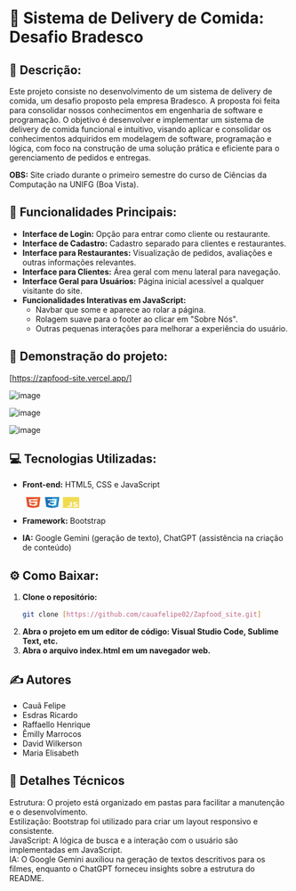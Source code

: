 # 🥘 Sistema de Delivery de Comida: Desafio Bradesco

## 📑 Descrição:
Este projeto consiste no desenvolvimento de um sistema de delivery de comida, um desafio proposto pela empresa Bradesco. A proposta foi feita para consolidar nossos conhecimentos em engenharia de software e programação. O objetivo é desenvolver e implementar um sistema de delivery de comida funcional e intuitivo, visando aplicar e consolidar os conhecimentos adquiridos em modelagem de software, programação e lógica, com foco na construção de uma solução prática e eficiente para o gerenciamento de pedidos e entregas.

**OBS:** Site criado durante o primeiro semestre do curso de Ciências da Computação na UNIFG (Boa Vista).

## 📌 Funcionalidades Principais:
* **Interface de Login:** Opção para entrar como cliente ou restaurante.
* **Interface de Cadastro:** Cadastro separado para clientes e restaurantes.
* **Interface para Restaurantes:** Visualização de pedidos, avaliações e outras informações relevantes.
* **Interface para Clientes:** Área geral com menu lateral para navegação.
* **Interface Geral para Usuários:** Página inicial acessível a qualquer visitante do site.
* **Funcionalidades Interativas em JavaScript:**
    * Navbar que some e aparece ao rolar a página.
    * Rolagem suave para o footer ao clicar em "Sobre Nós".
    * Outras pequenas interações para melhorar a experiência do usuário.

## 👀 Demonstração do projeto:
[https://zapfood-site.vercel.app/]

![image](https://github.com/user-attachments/assets/601fdbea-1802-4b8c-973c-177e6d87141b)

![image](https://github.com/user-attachments/assets/6b06d10e-5357-466d-8e11-20cd5981bd19)

![image](https://github.com/user-attachments/assets/3e4ec78a-7fb7-4fd2-93d8-005e6a6680e2)

## 💻 Tecnologias Utilizadas:
* **Front-end:** HTML5, CSS e JavaScript
    <div style="display: flex">
      <img align="center" alt="HTML" height="20" width="30" src="https://raw.githubusercontent.com/devicons/devicon/master/icons/html5/html5-original.svg">
      <img align="center" alt="CSS" height="20" width="30" src="https://raw.githubusercontent.com/devicons/devicon/master/icons/css3/css3-original.svg">
      <img align="center" alt="JavaScript" height="20" width="30" src="https://raw.githubusercontent.com/devicons/devicon/master/icons/javascript/javascript-plain.svg">
    </div>

* **Framework:** Bootstrap
* **IA:** Google Gemini (geração de texto), ChatGPT (assistência na criação de conteúdo)

## ⚙ Como Baixar:
1.  **Clone o repositório:**
    ```bash
    git clone [https://github.com/cauafelipe02/Zapfood_site.git]
    ```
2.  **Abra o projeto em um editor de código: Visual Studio Code, Sublime Text, etc.**
3.  **Abra o arquivo index.html em um navegador web.**

## ✍ Autores
* Cauã Felipe
* Esdras Ricardo
* Raffaello Henrique
* Êmilly Marrocos
* David Wilkerson
* Maria Elisabeth

## 🔩 Detalhes Técnicos
Estrutura: O projeto está organizado em pastas para facilitar a manutenção e o desenvolvimento.<br>
Estilização: Bootstrap foi utilizado para criar um layout responsivo e consistente.<br>
JavaScript: A lógica de busca e a interação com o usuário são implementadas em JavaScript.<br>
IA: O Google Gemini auxiliou na geração de textos descritivos para os filmes, enquanto o ChatGPT forneceu insights sobre a estrutura do README.
